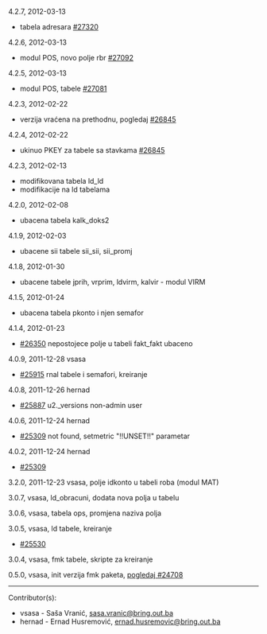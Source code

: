 4.2.7, 2012-03-13

 - tabela adresara [#27320](http://redmine.bring.out.ba/issues/27320)

4.2.6, 2012-03-13

 - modul POS, novo polje rbr [#27092](http://redmine.bring.out.ba/issues/27092)

4.2.5, 2012-03-13

 - modul POS, tabele [#27081](http://redmine.bring.out.ba/issues/27081)

4.2.3, 2012-02-22

 - verzija vraćena na prethodnu, pogledaj [#26845](http://redmine.bring.out.ba/issues/26845)

4.2.4, 2012-02-22

 - ukinuo PKEY za tabele sa stavkama [#26845](http://redmine.bring.out.ba/issues/26845)

4.2.3, 2012-02-13

 - modifikovana tabela ld_ld
 - modifikacije na ld tabelama

4.2.0, 2012-02-08

 - ubacena tabela kalk_doks2

4.1.9, 2012-02-03

 - ubacene sii tabele sii_sii, sii_promj

4.1.8, 2012-01-30

 - ubacene tabele jprih, vrprim, ldvirm, kalvir - modul VIRM

4.1.5, 2012-01-24

 - ubacena tabela pkonto i njen semafor

4.1.4, 2012-01-23

 - [#26350](http://redmine.bring.out.ba/issues/26350) nepostojece polje u tabeli fakt_fakt ubaceno

4.0.9, 2011-12-28 vsasa

 - [#25915](http://redmine.bring.out.ba/issues/25915) rnal tabele i semafori, kreiranje

4.0.8, 2011-12-26 hernad

 - [#25887](http://redmine.bring.out.ba/issues/25887) u2._versions non-admin user

4.0.6, 2011-12-24 hernad

 - [#25309](http://redmine.bring.out.ba/issues/25309) not found, setmetric "!!UNSET!!" parametar

4.0.2, 2011-12-24 hernad

 - [#25309](http://redmine.bring.out.ba/issues/25309)

3.2.0, 2011-12-23 vsasa, polje idkonto u tabeli roba (modul MAT)

3.0.7, vsasa, ld_obracuni, dodata nova polja u tabelu

3.0.6, vsasa, tabela ops, promjena naziva polja

3.0.5, vsasa, ld tabele, kreiranje 

  - [#25530](http://redmine.bring.out.ba/issues/25530)

3.0.4, vsasa, fmk tabele, skripte za kreiranje

0.5.0, vsasa, init verzija fmk paketa, [pogledaj #24708](http://redmine.bring.out.ba/issues/24708)

----------------------------

Contributor(s):

* vsasa - Saša Vranić, sasa.vranic@bring.out.ba
* hernad - Ernad Husremović, ernad.husremovic@bring.out.ba

